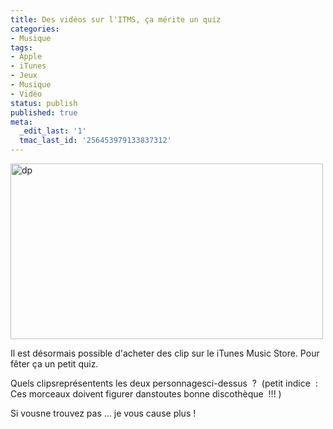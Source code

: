 ```yaml
---
title: Des vidéos sur l'ITMS, ça mérite un quiz
categories:
- Musique
tags:
- Apple
- iTunes
- Jeux
- Musique
- Vidéo
status: publish
published: true
meta:
  _edit_last: '1'
  tmac_last_id: '256453979133837312'
---
```

<img class="alignnone size-full wp-image-1029" title="dp" src="https://dlgjp9x71cipk.cloudfront.net/2009/02/dp.png" alt="dp" width="500" height="281" />

Il est désormais possible d'acheter des clip sur le iTunes Music Store.
Pour fêter ça un petit quiz.

Quels clipsreprésentents les deux personnagesci-dessus  ? 
(petit indice  : Ces morceaux doivent figurer danstoutes bonne discothèque  !!! )

Si vousne trouvez pas ... je vous cause plus !
